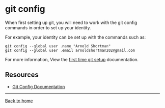 # git config

When first setting up git, you will need to work with the git config commands in order to set up your identity.

For example, your identity can be set up with the commands such as:

```
git config --global user .name "Arnold Shortman"
git config --global user .email arnoldshortman202@gmail.com
```

For more information, View the [first time git setup](http://git-scm.com/book/en/v2/Getting-Started-First-Time-Git-Setup) documentation.

## Resources

- [Git Config Documentation](https://git-scm.com/docs/git-config)

---

[Back to home](../README.md)